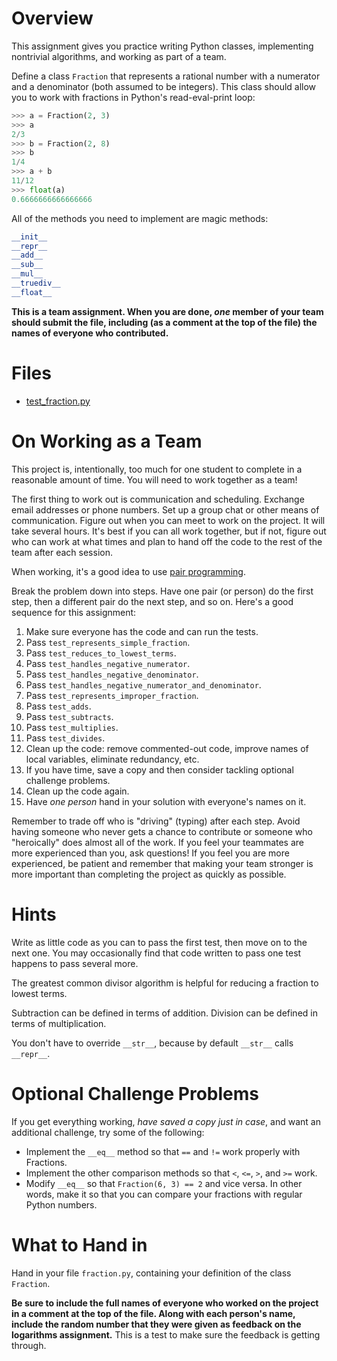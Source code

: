 # Overview
This assignment gives you practice writing Python classes, implementing nontrivial algorithms, and working as part of a team.

Define a class `Fraction` that represents a rational number with a numerator and a denominator (both assumed to be integers). This class should allow you to work with fractions in Python's read-eval-print loop:

```python
>>> a = Fraction(2, 3)
>>> a
2/3
>>> b = Fraction(2, 8)
>>> b
1/4
>>> a + b
11/12
>>> float(a)
0.6666666666666666
```

All of the methods you need to implement are magic methods:

```python
__init__
__repr__
__add__
__sub__
__mul__
__truediv__
__float__
```

**This is a team assignment. When you are done, *one* member of your team should submit the file, including (as a comment at the top of the file) the names of everyone who contributed.**

# Files
* [test_fraction.py](../test/test_fraction.py)

# On Working as a Team
This project is, intentionally, too much for one student to complete in a reasonable amount of time. You will need to work together as a team!

The first thing to work out is communication and scheduling. Exchange email addresses or phone numbers. Set up a group chat or other means of communication. Figure out when you can meet to work on the project. It will take several hours. It's best if you can all work together, but if not, figure out who can work at what times and plan to hand off the code to the rest of the team after each session.

When working, it's a good idea to use [pair programming](https://www.youtube.com/watch?v=rG_U12uqRhE).

Break the problem down into steps. Have one pair (or person) do the first step, then a different pair do the next step, and so on. Here's a good sequence for this assignment:

1. Make sure everyone has the code and can run the tests.
1. Pass `test_represents_simple_fraction`.
1. Pass `test_reduces_to_lowest_terms`.
1. Pass `test_handles_negative_numerator`.
1. Pass `test_handles_negative_denominator`.
1. Pass `test_handles_negative_numerator_and_denominator`.
1. Pass `test_represents_improper_fraction`.
1. Pass `test_adds`.
1. Pass `test_subtracts`.
1. Pass `test_multiplies`.
1. Pass `test_divides`.
1. Clean up the code: remove commented-out code, improve names of local variables, eliminate redundancy, etc.
1. If you have time, save a copy and then consider tackling optional challenge problems.
1. Clean up the code again.
1. Have *one person* hand in your solution with everyone's names on it.

Remember to trade off who is "driving" (typing) after each step. Avoid having someone who never gets a chance to contribute or someone who "heroically" does almost all of the work. If you feel your teammates are more experienced than you, ask questions! If you feel you are more experienced, be patient and remember that making your team stronger is more important than completing the project as quickly as possible.

# Hints
Write as little code as you can to pass the first test, then move on to the next one. You may occasionally find that code written to pass one test happens to pass several more.

The greatest common divisor algorithm is helpful for reducing a fraction to lowest terms.

Subtraction can be defined in terms of addition. Division can be defined in terms of multiplication.

You don't have to override `__str__`, because by default `__str__` calls `__repr__`.

# Optional Challenge Problems
If you get everything working, *have saved a copy just in case*, and want an additional challenge, try some of the following:

* Implement the `__eq__` method so that `==` and `!=` work properly with Fractions.
* Implement the other comparison methods so that `<`, `<=`, `>`, and `>=` work.
* Modify `__eq__` so that `Fraction(6, 3) == 2` and vice versa. In other words, make it so that you can compare your fractions with regular Python numbers.

# What to Hand in
Hand in your file `fraction.py`, containing your definition of the class `Fraction`.

**Be sure to include the full names of everyone who worked on the project in a comment at the top of the file. Along with each person's name, include the random number that they were given as feedback on the logarithms assignment.** This is a test to make sure the feedback is getting through.